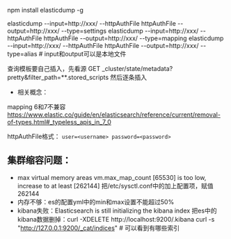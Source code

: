 npm install elasticdump -g

elasticdump --input=http://xxx/<index> --httpAuthFile httpAuthFile --output=http://xxx/<index> --type=settings
elasticdump --input=http://xxx/<index> --httpAuthFile httpAuthFile --output=http://xxx/<index> --type=mapping
elasticdump --input=http://xxx/<index> --httpAuthFile httpAuthFile --output=http://xxx/<index> --type=alias  # input和output可以是本地文件

查询模板要自己插入，先看源
GET _cluster/state/metadata?pretty&filter_path=**.stored_scripts
然后逐条插入


- 相关概念：


mapping 6和7不兼容
https://www.elastic.co/guide/en/elasticsearch/reference/current/removal-of-types.html#_typeless_apis_in_7_0

httpAuthFile格式：
`user=<username>
password=<password>`


## 集群缩容问题：
- max virtual memory areas vm.max_map_count [65530] is too low, increase to at least [262144]
把/etc/sysctl.conf中的加上配置项，赋值262144
- 内存不够：es的配置yml中的min和max设置不能超过50%
- kibana失败：Elasticsearch is still initializing the kibana index
把es中的kibana数据删掉：curl -XDELETE http://localhost:9200/.kibana
curl -s "http://127.0.0.1:9200/_cat/indices" # 可以看到有哪些索引
